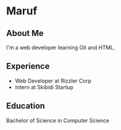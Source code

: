 <!DOCTYPE html>
<html>
<head>
    
</head>
<body>
    <h1>Maruf </h1>
    <h2>About Me</h2>
    <p>I'm a web developer learning Git and HTML.</p>
    <h2>Experience</h2>
    <ul>
        <li>Web Developer at Rizzler Corp</li>
        <li>Intern at Skibidi Startup</li>
    </ul>
    <h2>Education</h2>
    <p>Bachelor of Science in Computer Science</p>
</body>
</html>
